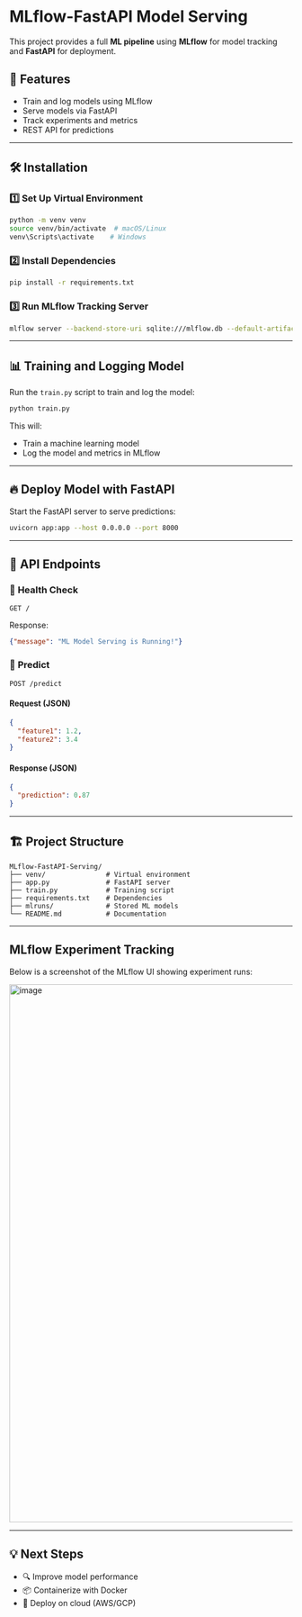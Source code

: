 # MLflow-FastAPI Model Serving

This project provides a full **ML pipeline** using **MLflow** for model tracking and **FastAPI** for deployment.

## 🚀 Features
- Train and log models using MLflow
- Serve models via FastAPI
- Track experiments and metrics
- REST API for predictions

---

## 🛠 Installation

### 1️⃣ **Set Up Virtual Environment**
```bash
python -m venv venv
source venv/bin/activate  # macOS/Linux
venv\Scripts\activate    # Windows
```

### 2️⃣ **Install Dependencies**
```bash
pip install -r requirements.txt
```

### 3️⃣ **Run MLflow Tracking Server**
```bash
mlflow server --backend-store-uri sqlite:///mlflow.db --default-artifact-root ./mlruns --host(http://127.0.0.1/)--port 5000
```

---

## 📊 Training and Logging Model
Run the `train.py` script to train and log the model:
```bash
python train.py
```

This will:
- Train a machine learning model
- Log the model and metrics in MLflow

---

## 🔥 Deploy Model with FastAPI
Start the FastAPI server to serve predictions:
```bash
uvicorn app:app --host 0.0.0.0 --port 8000
```

---

## 📡 API Endpoints
### 🔹 **Health Check**
```http
GET /
```
Response:
```json
{"message": "ML Model Serving is Running!"}
```

### 🔹 **Predict**
```http
POST /predict
```
#### **Request (JSON)**
```json
{
  "feature1": 1.2,
  "feature2": 3.4
}
```
#### **Response (JSON)**
```json
{
  "prediction": 0.87
}
```

---

## 🏗 Project Structure
```
MLflow-FastAPI-Serving/
├── venv/               # Virtual environment
├── app.py              # FastAPI server
├── train.py            # Training script
├── requirements.txt    # Dependencies        
├── mlruns/             # Stored ML models
└── README.md           # Documentation
```

---
## MLflow Experiment Tracking

Below is a screenshot of the MLflow UI showing experiment runs:

<img width="956" alt="image" src="https://github.com/user-attachments/assets/9fa3cd32-9f70-4d71-8ad9-a089a346f362" />


----

## 💡 Next Steps
- 🔍 Improve model performance
- 📦 Containerize with Docker
- 🚀 Deploy on cloud (AWS/GCP)


